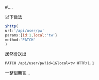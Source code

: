 
#....


以下做法
```js
$http(
url:'/api/user/pw'
params:{id:1,local:'tw'}
method:'PATCH'
)
```

居然會送出
```
PATCH /api/user/pw?id=1&local=tw HTTP/1.1
```

一整個無言...
